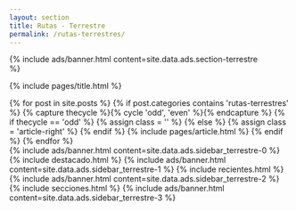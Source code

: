 ```yaml
---
layout: section
title: Rutas - Terrestre
permalink: /rutas-terrestres/
---
```


{% 
  include ads/banner.html 
  content=site.data.ads.section-terrestre  
%}

{% include pages/title.html %}

<!-- blog post -->
<section class="section">
  <div class="container maxw">
    <div class="row">
      <div class="col-lg-9">
        {% for post in site.posts %}
        {% if post.categories contains 'rutas-terrestres' %}
        {% capture thecycle %}{% cycle 'odd', 'even' %}{% endcapture %}
        {% if thecycle == 'odd' %}
        {% assign class = '' %}
        {% else %}
        {% assign class = 'article-right' %}
        {% endif %}
          {% include pages/article.html %}
        {% endif %}
        {% endfor %}
      </div> 
      <div class="col-lg-3">
        {% 
          include ads/banner.html 
          content=site.data.ads.sidebar_terrestre-0 
        %}
        {% include destacado.html %}
        {% 
          include ads/banner.html 
          content=site.data.ads.sidebar_terrestre-1  
        %}
        {% include recientes.html %}
        {% 
          include ads/banner.html 
          content=site.data.ads.sidebar_terrestre-2
        %}
        {% include secciones.html %}
        {% 
          include ads/banner.html 
          content=site.data.ads.sidebar_terrestre-3
        %}
      </div> 
    </div>
  </div>
</section>
<!-- /blog post -->